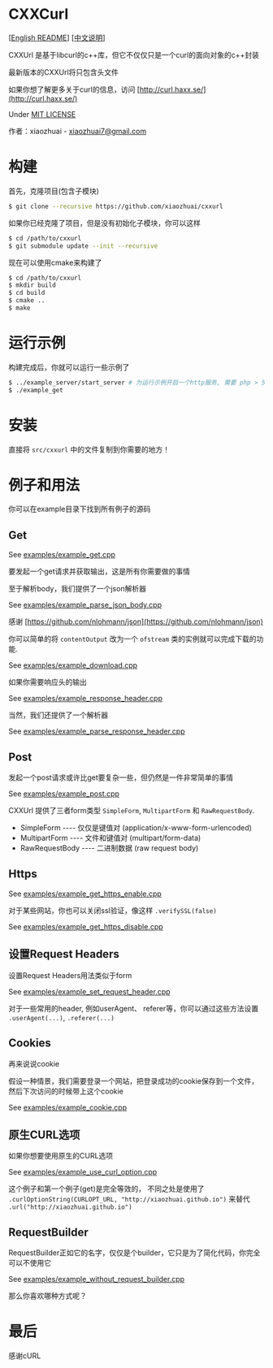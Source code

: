 # CXXCurl

[[English README](README.md)] [[中文说明](README_CN.md)]

CXXUrl 是基于libcurl的c++库，但它不仅仅只是一个curl的面向对象的c++封装

最新版本的CXXUrl将只包含头文件

如果你想了解更多关于curl的信息，访问 [http://curl.haxx.se/](http://curl.haxx.se/)

Under [MIT LICENSE](LICENSE)

作者：xiaozhuai - [xiaozhuai7@gmail.com](xiaozhuai7@gmail.com)

# 构建

首先，克隆项目(包含子模块)
```bash
$ git clone --recursive https://github.com/xiaozhuai/cxxurl
```

如果你已经克隆了项目，但是没有初始化子模块，你可以这样

```bash
$ cd /path/to/cxxurl
$ git submodule update --init --recursive
```

现在可以使用cmake来构建了

```bash
$ cd /path/to/cxxurl
$ mkdir build
$ cd build
$ cmake ..
$ make
```

# 运行示例

构建完成后，你就可以运行一些示例了

```bash
$ ../example_server/start_server # 为运行示例开启一个http服务, 需要 php > 5.6
$ ./example_get
```

# 安装

直接将 `src/cxxurl` 中的文件复制到你需要的地方！

# 例子和用法

你可以在example目录下找到所有例子的源码

## Get

See [examples/example_get.cpp](examples/example_get.cpp)

要发起一个get请求并获取输出，这是所有你需要做的事情


至于解析body，我们提供了一个json解析器

See [examples/example_parse_json_body.cpp](examples/example_parse_json_body.cpp)

感谢 [https://github.com/nlohmann/json](https://github.com/nlohmann/json)

你可以简单的将 `contentOutput` 改为一个 `ofstream` 类的实例就可以完成下载的功能.

See [examples/example_download.cpp](examples/example_download.cpp)

如果你需要响应头的输出

See [examples/example_response_header.cpp](examples/example_response_header.cpp)

当然，我们还提供了一个解析器

See [examples/example_parse_response_header.cpp](examples/example_parse_response_header.cpp)

## Post

发起一个post请求或许比get要复杂一些，但仍然是一件非常简单的事情

See [examples/example_post.cpp](examples/example_post.cpp)

CXXUrl 提供了三者form类型 `SimpleForm`, `MultipartForm` 和 `RawRequestBody`.
* SimpleForm ---- 仅仅是键值对 (application/x-www-form-urlencoded)
* MultipartForm ---- 文件和键值对 (multipart/form-data)
* RawRequestBody ---- 二进制数据 (raw request body)

## Https

See [examples/example_get_https_enable.cpp](examples/example_get_https_enable.cpp)

对于某些网站，你也可以关闭ssl验证，像这样 `.verifySSL(false)`

See [examples/example_get_https_disable.cpp](examples/example_get_https_disable.cpp)

## 设置Request Headers

设置Request Headers用法类似于form

See [examples/example_set_request_header.cpp](examples/example_set_request_header.cpp)

对于一些常用的header, 例如userAgent、 referer等，你可以通过这些方法设置 `.userAgent(...)`, `.referer(...)`

## Cookies

再来说说cookie

假设一种情景，我们需要登录一个网站，把登录成功的cookie保存到一个文件，然后下次访问的时候带上这个cookie

See [examples/example_cookie.cpp](examples/example_cookie.cpp)

## 原生CURL选项

如果你想要使用原生的CURL选项

See [examples/example_use_curl_option.cpp](examples/example_use_curl_option.cpp)

这个例子和第一个例子(get)是完全等效的，
不同之处是使用了 `.curlOptionString(CURLOPT_URL, "http://xiaozhuai.github.io")` 来替代 `.url("http://xiaozhuai.github.io")`

## RequestBuilder

RequestBuilder正如它的名字，仅仅是个builder，它只是为了简化代码，你完全可以不使用它

See [examples/example_without_request_builder.cpp](examples/example_without_request_builder.cpp)

那么你喜欢哪种方式呢？

# 最后
感谢cURL
